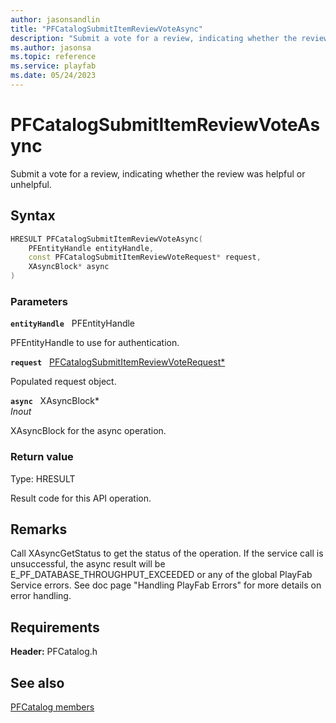 ```yaml
---
author: jasonsandlin
title: "PFCatalogSubmitItemReviewVoteAsync"
description: "Submit a vote for a review, indicating whether the review was helpful or unhelpful."
ms.author: jasonsa
ms.topic: reference
ms.service: playfab
ms.date: 05/24/2023
---
```


# PFCatalogSubmitItemReviewVoteAsync  

Submit a vote for a review, indicating whether the review was helpful or unhelpful.  

## Syntax  
  
```cpp
HRESULT PFCatalogSubmitItemReviewVoteAsync(  
    PFEntityHandle entityHandle,  
    const PFCatalogSubmitItemReviewVoteRequest* request,  
    XAsyncBlock* async  
)  
```  
  
### Parameters  
  
**`entityHandle`** &nbsp; PFEntityHandle  
  
PFEntityHandle to use for authentication.  
  
**`request`** &nbsp; [PFCatalogSubmitItemReviewVoteRequest*](../../pfcatalogtypes/structs/pfcatalogsubmititemreviewvoterequest.md)  
  
Populated request object.  
  
**`async`** &nbsp; XAsyncBlock*  
*_Inout_*  
  
XAsyncBlock for the async operation.  
  
  
### Return value
Type: HRESULT
  
Result code for this API operation.
  
## Remarks  
  
Call XAsyncGetStatus to get the status of the operation. If the service call is unsuccessful, the async result will be E_PF_DATABASE_THROUGHPUT_EXCEEDED or any of the global PlayFab Service errors. See doc page "Handling PlayFab Errors" for more details on error handling.
  
## Requirements  
  
**Header:** PFCatalog.h
  
## See also  
[PFCatalog members](../pfcatalog_members.md)  

  
  
